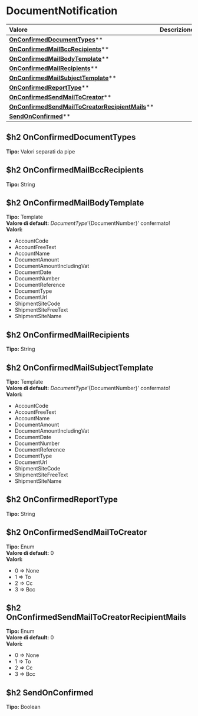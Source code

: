 # DocumentNotification

| Valore| Descrizione |
| :--- | :--- |
| [**OnConfirmedDocumentTypes**](#onconfirmeddocumenttypes)** |  |
| [**OnConfirmedMailBccRecipients**](#onconfirmedmailbccrecipients)** |  |
| [**OnConfirmedMailBodyTemplate**](#onconfirmedmailbodytemplate)** |  |
| [**OnConfirmedMailRecipients**](#onconfirmedmailrecipients)** |  |
| [**OnConfirmedMailSubjectTemplate**](#onconfirmedmailsubjecttemplate)** |  |
| [**OnConfirmedReportType**](#onconfirmedreporttype)** |  |
| [**OnConfirmedSendMailToCreator**](#onconfirmedsendmailtocreator)** |  |
| [**OnConfirmedSendMailToCreatorRecipientMails**](#onconfirmedsendmailtocreatorrecipientmails)** |  |
| [**SendOnConfirmed**](#sendonconfirmed)** |  |

$h2 OnConfirmedDocumentTypes 
-----
**Tipo:** Valori separati da pipe	 

$h2 OnConfirmedMailBccRecipients 
-----
**Tipo:** String	 

$h2 OnConfirmedMailBodyTemplate 
-----
**Tipo:** Template	 
**Valore di default:** ${DocumentType} '${DocumentNumber}' confermato!	 
**Valori:**
* AccountCode
* AccountFreeText
* AccountName
* DocumentAmount
* DocumentAmountIncludingVat
* DocumentDate
* DocumentNumber
* DocumentReference
* DocumentType
* DocumentUrl
* ShipmentSiteCode
* ShipmentSiteFreeText
* ShipmentSiteName

$h2 OnConfirmedMailRecipients 
-----
**Tipo:** String	 

$h2 OnConfirmedMailSubjectTemplate 
-----
**Tipo:** Template	 
**Valore di default:** ${DocumentType} '${DocumentNumber}' confermato!	 
**Valori:**
* AccountCode
* AccountFreeText
* AccountName
* DocumentAmount
* DocumentAmountIncludingVat
* DocumentDate
* DocumentNumber
* DocumentReference
* DocumentType
* DocumentUrl
* ShipmentSiteCode
* ShipmentSiteFreeText
* ShipmentSiteName

$h2 OnConfirmedReportType 
-----
**Tipo:** String	 

$h2 OnConfirmedSendMailToCreator 
-----
**Tipo:** Enum	 
**Valore di default:** 0	 
**Valori:**
* 0 => None
* 1 => To
* 2 => Cc
* 3 => Bcc

$h2 OnConfirmedSendMailToCreatorRecipientMails 
-----
**Tipo:** Enum	 
**Valore di default:** 0	 
**Valori:**
* 0 => None
* 1 => To
* 2 => Cc
* 3 => Bcc

$h2 SendOnConfirmed 
-----
**Tipo:** Boolean

